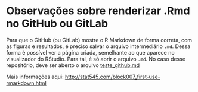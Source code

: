 # Observações sobre renderizar .Rmd no GitHub ou GitLab

Para que o GitHub (ou GitLab) mostre o R Markdown de forma correta, com as figuras e resultados, é preciso salvar o arquivo intermediário `.md`. Dessa forma é possível ver a página criada, semelhante ao que aparece no visualizador do RStudio. Para tal, é só abrir o arquivo `.md`. No caso desse repositório, deve ser aberto o arquivo [teste_github.md](teste_github.md)

Mais informações aqui:
http://stat545.com/block007_first-use-rmarkdown.html